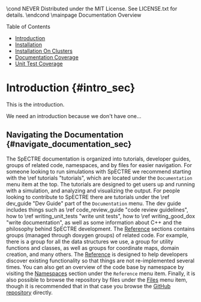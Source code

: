 \cond NEVER
Distributed under the MIT License.
See LICENSE.txt for details.
\endcond
\mainpage Documentation Overview

<div class="toc">
Table of Contents
<ul>
<li class="level1"><a href="#intro_sec">Introduction </a></li>
<li class="level1"><a href="installation.html">Installation </a></li>
<li class="level1"><a href="installation_on_clusters.html">Installation On Clusters</a></li>
<li class="level1"><a href="doc_coverage/index.html">Documentation Coverage </a></li>
<li class="level1"><a href="unit-test-coverage/index.html">Unit Test Coverage </a></li>
</ul>
</div>

Introduction {#intro_sec}
==============================================================================

This is the introduction.

We need an introduction because we don't have one...

Navigating the Documentation {#navigate_documentation_sec}
-----

The SpECTRE documentation is organized into tutorials, developer guides, groups
of related code, namespaces, and by files for easier navigation. For someone
looking to run simulations with SpECTRE we recommend starting with the
\ref tutorials "tutorials", which are located under the `Documentation` menu
item at the top. The tutorials are designed to get users up and running with a
simulation, and analyzing and visualizing the output. For people looking to
contribute to SpECTRE there are tutorials under the \ref dev_guide "Dev Guide"
part of the `Documentation` menu. The dev guide includes things such as
\ref code_review_guide "code review guidelines", how to \ref writing_unit_tests
"write unit tests", how to \ref writing_good_dox "write documentation", as well
as some information about C++ and the philosophy behind SpECTRE development. The
[Reference](modules.html) sections contains groups (managed through doxygen
groups) of related code. For example, there is a
group for all the data structures we use, a group for utility functions and
classes, as well as groups for coordinate maps, domain creation, and many
others. The [Reference](modules.html) is designed to help developers discover
existing functionality so that things are not re-implemented several times. You
can also get an overview of the code base by namespace by visiting the
[Namespaces](namespaces.html) section under the `Reference` menu item. Finally,
it is also possible to browse the repository by files under the
[Files](files.html) menu item, though it is recommended that in that case you
browse the [GitHub repository](https://github.com/sxs-collaboration/spectre)
directly.
